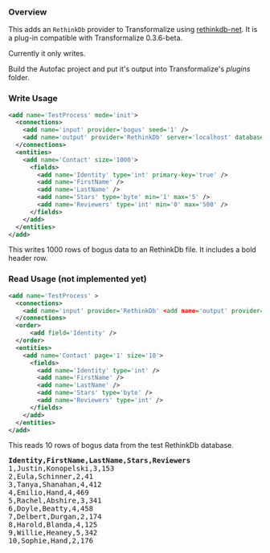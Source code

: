 ### Overview

This adds an `RethinkDb` provider to Transformalize using [rethinkdb-net](https://github.com/mfenniak/rethinkdb-net).  It is a plug-in compatible with Transformalize 0.3.6-beta.

Currently it only writes.

Build the Autofac project and put it's output into Transformalize's *plugins* folder.

### Write Usage

```xml
<add name='TestProcess' mode='init'>
  <connections>
    <add name='input' provider='bogus' seed='1' />
    <add name='output' provider='RethinkDb' server='localhost' database='test' port='28015' />
  </connections>
  <entities>
    <add name='Contact' size='1000'>
      <fields>
        <add name='Identity' type='int' primary-key='true' />
        <add name='FirstName' />
        <add name='LastName' />
        <add name='Stars' type='byte' min='1' max='5' />
        <add name='Reviewers' type='int' min='0' max='500' />
      </fields>
    </add>
  </entities>
</add>
```

This writes 1000 rows of bogus data to an RethinkDb file.  It includes a bold header row.

### Read Usage (not implemented yet)

```xml
<add name='TestProcess' >
  <connections>
    <add name='input' provider='RethinkDb' <add name='output' provider='RethinkDb' server='localhost' database='test' port='28015' />
  </connections>
  <order>
      <add field='Identity' />
  </order>
  <entities>
    <add name='Contact' page='1' size='10'>
      <fields>
        <add name='Identity' type='int' />
        <add name='FirstName' />
        <add name='LastName' />
        <add name='Stars' type='byte' />
        <add name='Reviewers' type='int' />
      </fields>
    </add>
  </entities>
</add>
```

This reads 10 rows of bogus data from the test RethinkDb database.

<pre>
<strong>Identity,FirstName,LastName,Stars,Reviewers</strong>
1,Justin,Konopelski,3,153
2,Eula,Schinner,2,41
3,Tanya,Shanahan,4,412
4,Emilio,Hand,4,469
5,Rachel,Abshire,3,341
6,Doyle,Beatty,4,458
7,Delbert,Durgan,2,174
8,Harold,Blanda,4,125
9,Willie,Heaney,5,342
10,Sophie,Hand,2,176</pre>